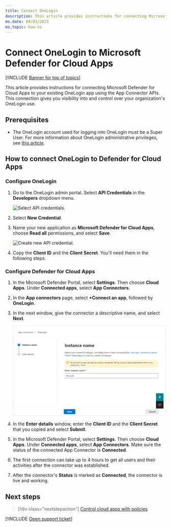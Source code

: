 ```yaml
---
title: Connect OneLogin
description: This article provides instructions for connecting Microsoft Defender for Cloud Apps to your existing OneLogin app using the App Connector APIs. 
ms.date: 04/03/2023
ms.topic: how-to
---
```

# Connect OneLogin to Microsoft Defender for Cloud Apps

[!INCLUDE [Banner for top of topics](includes/banner.md)]

This article provides instructions for connecting Microsoft Defender for Cloud Apps to your existing OneLogin app using the App Connector APIs. This connection gives you visibility into and control over your organization's OneLogin use.

## Prerequisites

- The OneLogin account used for logging into OneLogin must be a Super User. For more information about OneLogin administrative privileges, see [this article](https://onelogin.service-now.com/kb_view_customer.do?sysparm_article=KB0010391).

## How to connect OneLogin to Defender for Cloud Apps

### Configure OneLogin

1. Go to the OneLogin admin portal. Select **API Credentials** in the **Developers** dropdown menu.

    ![Select API credentials.](media/api-credentials-onelogin.png)

1. Select **New Credential**.
1. Name your new application as **Microsoft Defender for Cloud Apps**, choose **Read all** permissions, and select **Save**.

    ![Create new API credential.](media/create-new-api-credential-onelogin.png)

1. Copy the **Client ID** and the **Client Secret**. You'll need them in the following steps.

### Configure Defender for Cloud Apps

1. In the Microsoft Defender Portal, select **Settings**. Then choose **Cloud Apps**. Under **Connected apps**, select **App Connectors**.
1. In the **App connectors** page, select **+Connect an app**, followed by **OneLogin**.
1. In the next window, give the connector a descriptive name, and select **Next**.

    ![Connect OneLogin.](media/connect-onelogin.png)

1. In the **Enter details** window, enter the **Client ID** and the **Client Secret** that you copied and select **Submit**.
1. In the Microsoft Defender Portal, select **Settings**. Then choose **Cloud Apps**. Under **Connected apps**, select **App Connectors**. Make sure the status of the connected App Connector is **Connected**.
1. The first connection can take up to 4 hours to get all users and their activities after the connector was established.
1. After the connector's **Status** is marked as **Connected**, the connector is live and working.

## Next steps

> [!div class="nextstepaction"]
> [Control cloud apps with policies](control-cloud-apps-with-policies.md)

[!INCLUDE [Open support ticket](includes/support.md)]
